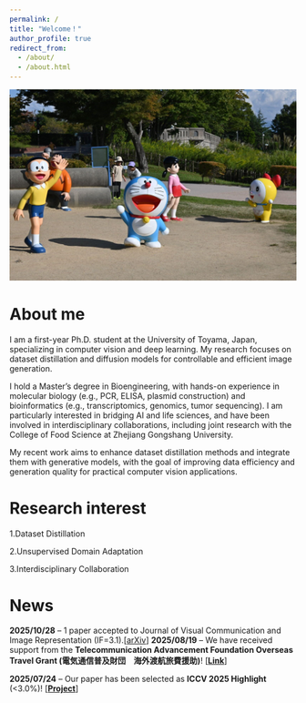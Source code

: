 ```yaml
---
permalink: /
title: "Welcome！"
author_profile: true
redirect_from: 
  - /about/
  - /about.html
---
```


<img src="/images/welcome.png" alt="My photo">

About me
======
I am a first-year Ph.D. student at the University of Toyama, Japan, specializing in computer vision and deep learning. My research focuses on dataset distillation and diffusion models for controllable and efficient image generation.

I hold a Master’s degree in Bioengineering, with hands-on experience in molecular biology (e.g., PCR, ELISA, plasmid construction) and bioinformatics (e.g., transcriptomics, genomics, tumor sequencing). I am particularly interested in bridging AI and life sciences, and have been involved in interdisciplinary collaborations, including joint research with the College of Food Science at Zhejiang Gongshang University.

My recent work aims to enhance dataset distillation methods and integrate them with generative models, with the goal of improving data efficiency and generation quality for practical computer vision applications.

Research interest
======
1.Dataset Distillation

2.Unsupervised Domain Adaptation

3.Interdisciplinary Collaboration

News
======
**2025/10/28** – 1 paper accepted to Journal of Visual Communication and Image Representation (IF=3.1).[<a href="https://arxiv.org/pdf/2405.16437" target="_blank">arXiv</a>]
**2025/08/19** – We have received support from the **Telecommunication Advancement Foundation Overseas Travel Grant (電気通信普及財団　海外渡航旅費援助)**! <span>[</span><a href="https://taf.yoshida-p.net/"><strong>Link</strong></a><span>]</span>

**2025/07/24** – Our paper has been selected as **ICCV 2025 Highlight** (<3.0%)! <span>[</span><a href="https://zou-yawen.github.io/DD_via_vision-language/"><strong>Project</strong></a><span>]</span>


